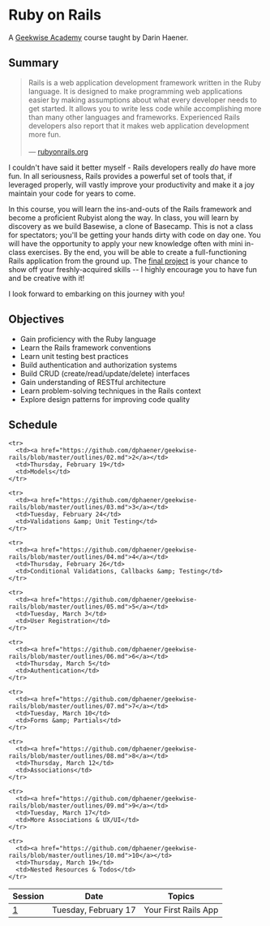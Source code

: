 # Ruby on Rails

A [Geekwise Academy](http://geekwiseacademy.com/) course taught by Darin Haener.

## Summary

<blockquote>
Rails is a web application development framework written in the Ruby language. It is designed to make programming web
applications easier by making assumptions about what every developer needs to get started. It allows you to write less
code while accomplishing more than many other languages and frameworks. Experienced Rails developers also report that
it makes web application development more fun.
<br><br>
&mdash; <a href="http://guides.rubyonrails.org/getting_started.html">rubyonrails.org</a>
</blockquote>

I couldn't have said it better myself - Rails developers really *do* have more fun. In all seriousness, Rails provides
a powerful set of tools that, if leveraged properly, will vastly improve your productivity and make it a joy maintain
your code for years to come.

In this course, you will learn the ins-and-outs of the Rails framework and become a proficient Rubyist along the way.
In class, you will learn by discovery as we build Basewise, a clone of Basecamp. This is not a class for spectators;
you'll be getting your hands dirty with code on day one. You will have the opportunity to apply your new knowledge
often with mini in-class exercises. By the end, you will be able to create a full-functioning Rails application from
the ground up. The [final project](https://github.com/dphaener/geekwise-rails/blob/master/final-project/spec.md) is
your chance to show off your freshly-acquired skills -- I highly encourage you to have fun and be creative with it!

I look forward to embarking on this journey with you!

## Objectives

- Gain proficiency with the Ruby language
- Learn the Rails framework conventions
- Learn unit testing best practices
- Build authentication and authorization systems
- Build CRUD (create/read/update/delete) interfaces
- Gain understanding of RESTful architecture
- Learn problem-solving techniques in the Rails context
- Explore design patterns for improving code quality

## Schedule

<table>
  <thead>
    <tr>
      <th>Session</th>
      <th>Date</th>
      <th>Topics</th>
    </tr>
  </thead>
  <tbody>
    <tr>
      <td><a href="https://github.com/dphaener/geekwise-rails/blob/master/outlines/01.md">1</a></td>
      <td>Tuesday, February 17</td>
      <td>Your First Rails App</td>
    </tr>

    <tr>
      <td><a href="https://github.com/dphaener/geekwise-rails/blob/master/outlines/02.md">2</a></td>
      <td>Thursday, February 19</td>
      <td>Models</td>
    </tr>

    <tr>
      <td><a href="https://github.com/dphaener/geekwise-rails/blob/master/outlines/03.md">3</a></td>
      <td>Tuesday, February 24</td>
      <td>Validations &amp; Unit Testing</td>
    </tr>

    <tr>
      <td><a href="https://github.com/dphaener/geekwise-rails/blob/master/outlines/04.md">4</a></td>
      <td>Thursday, February 26</td>
      <td>Conditional Validations, Callbacks &amp; Testing</td>
    </tr>

    <tr>
      <td><a href="https://github.com/dphaener/geekwise-rails/blob/master/outlines/05.md">5</a></td>
      <td>Tuesday, March 3</td>
      <td>User Registration</td>
    </tr>

    <tr>
      <td><a href="https://github.com/dphaener/geekwise-rails/blob/master/outlines/06.md">6</a></td>
      <td>Thursday, March 5</td>
      <td>Authentication</td>
    </tr>

    <tr>
      <td><a href="https://github.com/dphaener/geekwise-rails/blob/master/outlines/07.md">7</a></td>
      <td>Tuesday, March 10</td>
      <td>Forms &amp; Partials</td>
    </tr>

    <tr>
      <td><a href="https://github.com/dphaener/geekwise-rails/blob/master/outlines/08.md">8</a></td>
      <td>Thursday, March 12</td>
      <td>Associations</td>
    </tr>

    <tr>
      <td><a href="https://github.com/dphaener/geekwise-rails/blob/master/outlines/09.md">9</a></td>
      <td>Tuesday, March 17</td>
      <td>More Associations & UX/UI</td>
    </tr>

    <tr>
      <td><a href="https://github.com/dphaener/geekwise-rails/blob/master/outlines/10.md">10</a></td>
      <td>Thursday, March 19</td>
      <td>Nested Resources & Todos</td>
    </tr>
<!---
    <tr>
      <td><a href="https://github.com/djreimer/geekwise-rails/blob/master/outlines/11.md">11</a></td>
      <td>Mon, February 10</td>
      <td>More Exercises</td>
    </tr>

    <tr>
      <td><a href="https://github.com/djreimer/geekwise-rails/blob/master/outlines/12.md">12</a></td>
      <td>Wed, February 12</td>
      <td>More Exercises</td>
    </tr>
--->
  </tbody>
</table>
